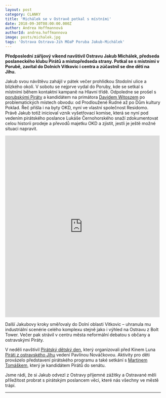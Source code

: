 ```yaml
---
layout: post
category: CLANKY
title: 'Michálek se v Ostravě potkal s místními'
date: 2018-09-30T08:00:00.000Z
author: Andrea Hoffmannová
authorId: andrea.hoffmannova
image: posts/michalek.jpg
tags: 'Ostrava Ostrava-Jih MOaP Poruba Jakub-Michálek'
---
```


**Předposlední zářijový víkend navštívil Ostravu Jakub Michálek, předseda poslaneckého klubu Pirátů a místopředseda strany. Potkal se s místními v Porubě, zavítal do Dolních Vítkovic i centra a zúčastnil se dne dětí na Jihu.**

Jakub svou návštěvu zahájil v pátek večer prohlídkou Stodolní ulice a blízkého okolí. V sobotu se nejprve vydal do Poruby, kde se setkal s místními během kontaktní kampaně na Hlavní třídě. Odpoledne se prošel s <a href="{{ 'poruba/' | relative_url }}">porubskými Piráty</a> a kandidátem na primátora <a href="{{ 'lide/david-witosz/' | relative_url }}">Davidem Witoszem</a> po problematických místech obvodu: od Prodloužené Rudné až po Dům kultury Poklad. Řeč přišla i na byty OKD, nyní ve vlastní společnost Residomo. Právě Jakub totiž inicioval vznik vyšetřovací komise, která se nyní pod vedením pirátského poslance Lukáše Černohorského snaží zdokumentovat celou historii prodeje a převodů majetku OKD a zjistit, jestli je ještě možné situaci napravit.

<iframe src="https://www.facebook.com/plugins/post.php?href=https%3A%2F%2Fwww.facebook.com%2Fsmidak%2Fposts%2F10217517795320453&width=500" width="500" height="588" style="border:none;overflow:hidden" scrolling="no" frameborder="0" allowTransparency="true" allow="encrypted-media"></iframe>

Další Jakubovy kroky směřovaly do Dolní oblasti Vítkovic – uhranula mu industriální scenérie celého komplexu stejně jako i výhled na Ostravu z Bolt Tower. Večer pak strávil v centru města neformální debatou s občany a ostravskými Piráty.

V neděli navštívil <a href="{{ 'aktuality/detsky-den-na-jihu' | relative_url }}">Pirátský dětský den</a>, který organizovali před Kinem Luna <a href="{{ 'jih/' | relative_url }}">Piráti z ostravského Jihu</a> vedení Pavlínou Nováčkovou. Aktivity pro děti provázelo představení pirátského programu a také setkání s <a href="https://martindosenatu.cz/" target="_blank">Martinem Tomáškem</a>, který je kandidátem Pirátů do senátu.

Jsme rádi, že si Jakub odvezl z Ostravy příjemné zážitky a Ostravané měli příležitost probrat s pirátským poslancem věci, které nás všechny ve městě trápí.

---
